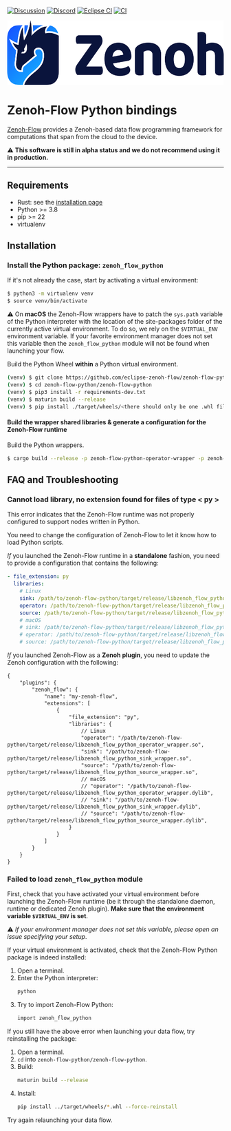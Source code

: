 [![Discussion](https://img.shields.io/badge/discussion-on%20github-blue)](https://github.com/eclipse-zenoh/roadmap/discussions)
[![Discord](https://img.shields.io/badge/chat-on%20discord-blue)](https://discord.gg/vSDSpqnbkm)
[![Eclipse CI](https://ci.eclipse.org/zenoh/buildStatus/icon?job=zenoh-flow-python-nightly&subject=Eclipse%20CI)](https://ci.eclipse.org/zenoh/view/Zenoh%20Flow/job/zenoh-flow-python-nightly/)
[![CI](https://github.com/eclipse-zenoh/zenoh-flow-python/actions/workflows/ci.yml/badge.svg)](https://github.com/eclipse-zenoh/zenoh-flow-python/actions/workflows/ci.yml)

<img src="https://raw.githubusercontent.com/eclipse-zenoh/zenoh/master/zenoh-dragon.png" height="150">


# Zenoh-Flow Python bindings
[Zenoh-Flow](https://github.com/eclipse-zenoh-flow/zenoh-flow) provides a Zenoh-based data flow programming framework for computations that span from the cloud to the device.

:warning: **This software is still in alpha status and we do not recommend using it in production.**

-----------

## Requirements

- Rust: see the [installation page](https://www.rust-lang.org/tools/install)
- Python >= 3.8
- pip >= 22
- virtualenv


## Installation

### Install the Python package: `zenoh_flow_python`

If it's not already the case, start by activating a virtual environment:

```bash
$ python3 -m virtualenv venv
$ source venv/bin/activate
```

⚠️ On **macOS** the Zenoh-Flow wrappers have to patch the `sys.path` variable of the Python interpreter with the location of the site-packages folder of the currently active virtual environment. To do so, we rely on the `$VIRTUAL_ENV` environment variable. If your favorite environment manager does not set this variable then the `zenoh_flow_python` module will not be found when launching your flow.

Build the Python Wheel **within** a Python virtual environment.

```bash
(venv) $ git clone https://github.com/eclipse-zenoh-flow/zenoh-flow-python
(venv) $ cd zenoh-flow-python/zenoh-flow-python
(venv) $ pip3 install -r requirements-dev.txt
(venv) $ maturin build --release
(venv) $ pip install ./target/wheels/<there should only be one .whl file here>
```

#### Build the wrapper shared libraries & generate a configuration for the Zenoh-Flow runtime

Build the Python wrappers.

```bash
$ cargo build --release -p zenoh-flow-python-operator-wrapper -p zenoh-flow-python-sink-wrapper -p zenoh-flow-python-source-wrapper
```


## FAQ and Troubleshooting

### Cannot load library, no extension found for files of type < py >

This error indicates that the Zenoh-Flow runtime was not properly configured to support nodes written in Python.

You need to change the configuration of Zenoh-Flow to let it know how to load Python scripts.

*If* you launched the Zenoh-Flow runtime in a **standalone** fashion, you need to provide a configuration that contains the following:

```yaml
- file_extension: py
  libraries:
    # Linux
    sink: /path/to/zenoh-flow-python/target/release/libzenoh_flow_python_sink_wrapper.so
    operator: /path/to/zenoh-flow-python/target/release/libzenoh_flow_python_operator_wrapper.so
    source: /path/to/zenoh-flow-python/target/release/libzenoh_flow_python_source_wrapper.so
    # macOS
    # sink: /path/to/zenoh-flow-python/target/release/libzenoh_flow_python_sink_wrapper.dylib
    # operator: /path/to/zenoh-flow-python/target/release/libzenoh_flow_python_operator_wrapper.dylib
    # source: /path/to/zenoh-flow-python/target/release/libzenoh_flow_python_source_wrapper.dylib
```

*If* you launched Zenoh-Flow as a **Zenoh plugin**, you need to update the Zenoh configuration with the following:

```json5
{
    "plugins": {
        "zenoh_flow": {
            "name": "my-zenoh-flow",
            "extensions": [
                {
                    "file_extension": "py",
                    "libraries": {
                        // Linux
                        "operator": "/path/to/zenoh-flow-python/target/release/libzenoh_flow_python_operator_wrapper.so",
                        "sink": "/path/to/zenoh-flow-python/target/release/libzenoh_flow_python_sink_wrapper.so",
                        "source": "/path/to/zenoh-flow-python/target/release/libzenoh_flow_python_source_wrapper.so",
                        // macOS
                        // "operator": "/path/to/zenoh-flow-python/target/release/libzenoh_flow_python_operator_wrapper.dylib",
                        // "sink": "/path/to/zenoh-flow-python/target/release/libzenoh_flow_python_sink_wrapper.dylib",
                        // "source": "/path/to/zenoh-flow-python/target/release/libzenoh_flow_python_source_wrapper.dylib",
                    }
                }
            ]
        }
    }
}
```

### Failed to load `zenoh_flow_python` module

First, check that you have activated your virtual environment before launching the Zenoh-Flow runtime (be it through the standalone daemon, runtime or dedicated Zenoh plugin). **Make sure that the environment variable `$VIRTUAL_ENV` is set**. 

⚠️ *If your environment manager does not set this variable, please open an issue specifying your setup*.

If your virtual environment is activated, check that the Zenoh-Flow Python package is indeed installed:
1. Open a terminal.
2. Enter the Python interpreter:
   ```bash
   python
   ```
3. Try to import Zenoh-Flow Python:
   ```bash
   import zenoh_flow_python
   ```
   
If you still have the above error when launching your data flow, try reinstalling the package:
1. Open a terminal.
2. `cd` into `zenoh-flow-python/zenoh-flow-python`.
3. Build:
   ```bash
   maturin build --release
   ```
4. Install:
   ```bash
   pip install ../target/wheels/*.whl --force-reinstall
   ```
   
Try again relaunching your data flow.
